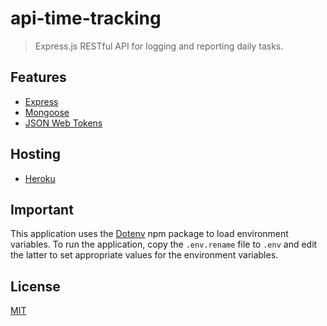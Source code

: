 # api-time-tracking
> Express.js RESTful API for logging and reporting daily tasks.

## Features

- [Express](https://expressjs.com/)
- [Mongoose](https://mongoosejs.com/)
- [JSON Web Tokens](https://jwt.io/)

## Hosting

- [Heroku](https://www.heroku.com/)

## Important

This application uses the [Dotenv](https://www.npmjs.com/package/dotenv) npm package to load environment variables.
To run the application, copy the `.env.rename` file to `.env` and edit the latter to set appropriate values for the environment variables.

## License
[MIT](https://github.com/ccalvarez/api-time-tracking/blob/master/LICENSE)
